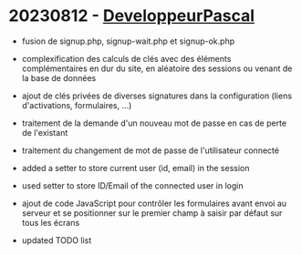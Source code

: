 # 20230812 - [DeveloppeurPascal](https://github.com/DeveloppeurPascal)

* fusion de signup.php, signup-wait.php et signup-ok.php
* complexification des calculs de clés avec des éléments complémentaires en dur du site, en aléatoire des sessions ou venant de la base de données
* ajout de clés privées de diverses signatures dans la configuration (liens d'activations, formulaires, ...)
* traitement de la demande d'un nouveau mot de passe en cas de perte de l'existant
* traitement du changement de mot de passe de l'utilisateur connecté
* added a setter to store current user (id, email) in the session
* used setter to store ID/Email of the connected user in login

* ajout de code JavaScript pour contrôler les formulaires avant envoi au serveur et se positionner sur le premier champ à saisir par défaut sur tous les écrans

* updated TODO list
